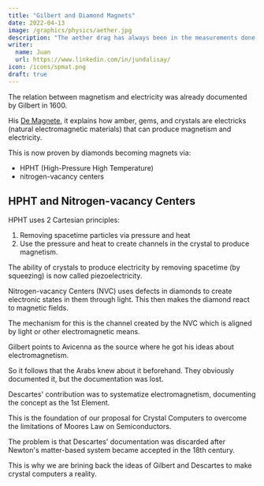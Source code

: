 ```yaml
---
title: "Gilbert and Diamond Magnets"
date: 2022-04-13
image: /graphics/physics/aether.jpg
description: "The aether drag has always been in the measurements done by physicists on light"
writer:
  name: Juan
  url: https://www.linkedin.com/in/jundalisay/
icon: /icons/spmat.png
draft: true
---
```





The relation between magnetism and electricity was already documented by Gilbert in 1600. 

His [De Magnete](https://www.gutenberg.org/files/33810/33810-h/33810-h.htm), it explains how amber, gems, and crystals are electricks (natural electromagnetic materials) that can produce magnetism and electricity.

This is now proven by diamonds becoming magnets via:
- HPHT (High-Pressure High Temperature)
- nitrogen-vacancy centers


## HPHT and Nitrogen-vacancy Centers

HPHT uses 2 Cartesian principles:

1. Removing spacetime particles via pressure and heat 
2. Use the pressure and heat to create channels in the crystal to produce magnetism.

The ability of crystals to produce electricity by removing spacetime (by squeezing) is now called piezoelectricity.


Nitrogen-vacancy Centers (NVC) uses defects in diamonds to create electronic states in them through light. This then makes the diamond react to magnetic fields. 

The mechanism for this is the channel created by the NVC which is aligned by light or other electromagnetic means. 




Gilbert points to Avicenna as the source where he got his ideas about electromagnetism. 

So it follows that the Arabs knew about it beforehand. They obviously documented it, but the documentation was lost.

Descartes' contribution was to systematize electromagnetism, documenting the concept as the 1st Element. 

This is the foundation of our proposal for Crystal Computers to overcome the limitations of Moores Law on Semiconductors.

The problem is that Descartes' documentation was discarded after Newton's matter-based system became accepted in the 18th century. 

This is why we are brining back the ideas of Gilbert and Descartes to make crystal computers a reality.


<!-- This is why you say that "the relation between magnetism and electricity was not known until 1830". 

In reality, you mean: The relation between magnetism and electricity was REDISCOVERED and REDOCUMENTED in 1830.
 -->